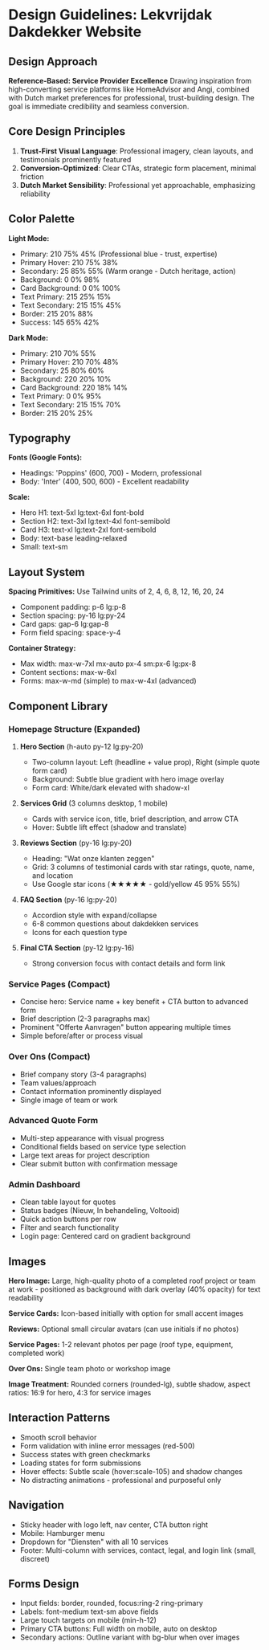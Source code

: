 # Design Guidelines: Lekvrijdak Dakdekker Website

## Design Approach
**Reference-Based: Service Provider Excellence**
Drawing inspiration from high-converting service platforms like HomeAdvisor and Angi, combined with Dutch market preferences for professional, trust-building design. The goal is immediate credibility and seamless conversion.

## Core Design Principles
1. **Trust-First Visual Language**: Professional imagery, clean layouts, and testimonials prominently featured
2. **Conversion-Optimized**: Clear CTAs, strategic form placement, minimal friction
3. **Dutch Market Sensibility**: Professional yet approachable, emphasizing reliability

## Color Palette

**Light Mode:**
- Primary: 210 75% 45% (Professional blue - trust, expertise)
- Primary Hover: 210 75% 38%
- Secondary: 25 85% 55% (Warm orange - Dutch heritage, action)
- Background: 0 0% 98%
- Card Background: 0 0% 100%
- Text Primary: 215 25% 15%
- Text Secondary: 215 15% 45%
- Border: 215 20% 88%
- Success: 145 65% 42%

**Dark Mode:**
- Primary: 210 70% 55%
- Primary Hover: 210 70% 48%
- Secondary: 25 80% 60%
- Background: 220 20% 10%
- Card Background: 220 18% 14%
- Text Primary: 0 0% 95%
- Text Secondary: 215 15% 70%
- Border: 215 20% 25%

## Typography

**Fonts (Google Fonts):**
- Headings: 'Poppins' (600, 700) - Modern, professional
- Body: 'Inter' (400, 500, 600) - Excellent readability

**Scale:**
- Hero H1: text-5xl lg:text-6xl font-bold
- Section H2: text-3xl lg:text-4xl font-semibold
- Card H3: text-xl lg:text-2xl font-semibold
- Body: text-base leading-relaxed
- Small: text-sm

## Layout System

**Spacing Primitives:** Use Tailwind units of 2, 4, 6, 8, 12, 16, 20, 24
- Component padding: p-6 lg:p-8
- Section spacing: py-16 lg:py-24
- Card gaps: gap-6 lg:gap-8
- Form field spacing: space-y-4

**Container Strategy:**
- Max width: max-w-7xl mx-auto px-4 sm:px-6 lg:px-8
- Content sections: max-w-6xl
- Forms: max-w-md (simple) to max-w-4xl (advanced)

## Component Library

### Homepage Structure (Expanded)
1. **Hero Section** (h-auto py-12 lg:py-20)
   - Two-column layout: Left (headline + value prop), Right (simple quote form card)
   - Background: Subtle blue gradient with hero image overlay
   - Form card: White/dark elevated with shadow-xl

2. **Services Grid** (3 columns desktop, 1 mobile)
   - Cards with service icon, title, brief description, and arrow CTA
   - Hover: Subtle lift effect (shadow and translate)

3. **Reviews Section** (py-16 lg:py-20)
   - Heading: "Wat onze klanten zeggen"
   - Grid: 3 columns of testimonial cards with star ratings, quote, name, and location
   - Use Google star icons (★★★★★ - gold/yellow 45 95% 55%)

4. **FAQ Section** (py-16 lg:py-20)
   - Accordion style with expand/collapse
   - 6-8 common questions about dakdekken services
   - Icons for each question type

5. **Final CTA Section** (py-12 lg:py-16)
   - Strong conversion focus with contact details and form link

### Service Pages (Compact)
- Concise hero: Service name + key benefit + CTA button to advanced form
- Brief description (2-3 paragraphs max)
- Prominent "Offerte Aanvragen" button appearing multiple times
- Simple before/after or process visual

### Over Ons (Compact)
- Brief company story (3-4 paragraphs)
- Team values/approach
- Contact information prominently displayed
- Single image of team or work

### Advanced Quote Form
- Multi-step appearance with visual progress
- Conditional fields based on service type selection
- Large text areas for project description
- Clear submit button with confirmation message

### Admin Dashboard
- Clean table layout for quotes
- Status badges (Nieuw, In behandeling, Voltooid)
- Quick action buttons per row
- Filter and search functionality
- Login page: Centered card on gradient background

## Images

**Hero Image:** Large, high-quality photo of a completed roof project or team at work - positioned as background with dark overlay (40% opacity) for text readability

**Service Cards:** Icon-based initially with option for small accent images

**Reviews:** Optional small circular avatars (can use initials if no photos)

**Service Pages:** 1-2 relevant photos per page (roof type, equipment, completed work)

**Over Ons:** Single team photo or workshop image

**Image Treatment:** Rounded corners (rounded-lg), subtle shadow, aspect ratios: 16:9 for hero, 4:3 for service images

## Interaction Patterns
- Smooth scroll behavior
- Form validation with inline error messages (red-500)
- Success states with green checkmarks
- Loading states for form submissions
- Hover effects: Subtle scale (hover:scale-105) and shadow changes
- No distracting animations - professional and purposeful only

## Navigation
- Sticky header with logo left, nav center, CTA button right
- Mobile: Hamburger menu
- Dropdown for "Diensten" with all 10 services
- Footer: Multi-column with services, contact, legal, and login link (small, discreet)

## Forms Design
- Input fields: border, rounded, focus:ring-2 ring-primary
- Labels: font-medium text-sm above fields
- Large touch targets on mobile (min-h-12)
- Primary CTA buttons: Full width on mobile, auto on desktop
- Secondary actions: Outline variant with bg-blur when over images